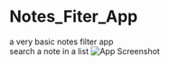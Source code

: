 # Notes_Fiter_App
a very basic notes filter app
<br>
search a note in a list
![App Screenshot](![image](https://github.com/user-attachments/assets/f0d28d3b-7639-4088-80dc-e8ff068a5d9c)
)

